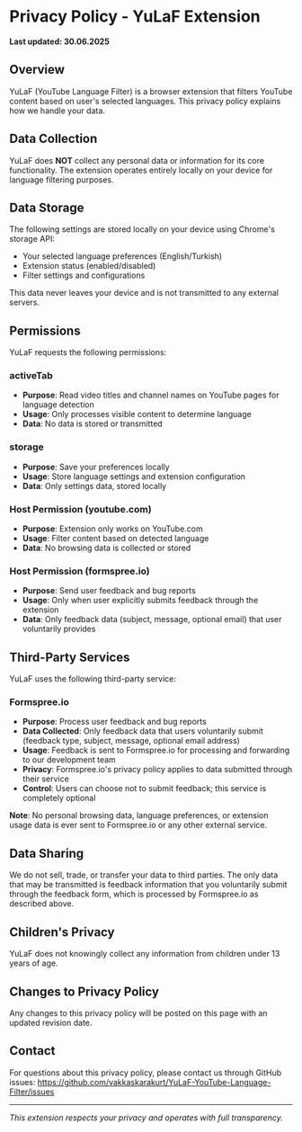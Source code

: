 # Privacy Policy - YuLaF Extension

**Last updated: 30.06.2025** 

## Overview
YuLaF (YouTube Language Filter) is a browser extension that filters YouTube content based on user's selected languages. This privacy policy explains how we handle your data.

## Data Collection
YuLaF does **NOT** collect any personal data or information for its core functionality. The extension operates entirely locally on your device for language filtering purposes.

## Data Storage
The following settings are stored locally on your device using Chrome's storage API:
- Your selected language preferences (English/Turkish)
- Extension status (enabled/disabled)
- Filter settings and configurations

This data never leaves your device and is not transmitted to any external servers.

## Permissions
YuLaF requests the following permissions:

### activeTab
- **Purpose**: Read video titles and channel names on YouTube pages for language detection
- **Usage**: Only processes visible content to determine language
- **Data**: No data is stored or transmitted

### storage
- **Purpose**: Save your preferences locally
- **Usage**: Store language settings and extension configuration
- **Data**: Only settings data, stored locally

### Host Permission (youtube.com)
- **Purpose**: Extension only works on YouTube.com
- **Usage**: Filter content based on detected language
- **Data**: No browsing data is collected or stored

### Host Permission (formspree.io)
- **Purpose**: Send user feedback and bug reports
- **Usage**: Only when user explicitly submits feedback through the extension
- **Data**: Only feedback data (subject, message, optional email) that user voluntarily provides

## Third-Party Services
YuLaF uses the following third-party service:

### Formspree.io
- **Purpose**: Process user feedback and bug reports
- **Data Collected**: Only feedback data that users voluntarily submit (feedback type, subject, message, optional email address)
- **Usage**: Feedback is sent to Formspree.io for processing and forwarding to our development team
- **Privacy**: Formspree.io's privacy policy applies to data submitted through their service
- **Control**: Users can choose not to submit feedback; this service is completely optional

**Note**: No personal browsing data, language preferences, or extension usage data is ever sent to Formspree.io or any other external service.

## Data Sharing
We do not sell, trade, or transfer your data to third parties. The only data that may be transmitted is feedback information that you voluntarily submit through the feedback form, which is processed by Formspree.io as described above.

## Children's Privacy
YuLaF does not knowingly collect any information from children under 13 years of age.

## Changes to Privacy Policy
Any changes to this privacy policy will be posted on this page with an updated revision date.

## Contact
For questions about this privacy policy, please contact us through GitHub issues:
https://github.com/vakkaskarakurt/YuLaF-YouTube-Language-Filter/issues

---
*This extension respects your privacy and operates with full transparency.*
